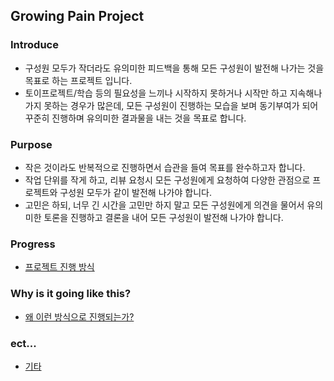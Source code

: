 ## Growing Pain Project

### Introduce

* 구성원 모두가 작더라도 유의미한 피드백을 통해 모든 구성원이 발전해 나가는 것을 목표로 하는 프로젝트 입니다.
* 토이프로젝트/학습 등의 필요성을 느끼나 시작하지 못하거나 시작만 하고 지속해나가지 못하는 경우가 많은데, 모든 구성원이 진행하는 모습을 보며 동기부여가 되어 꾸준히 진행하며 유의미한 결과물을 내는 것을 목표로 합니다.

### Purpose

*  작은 것이라도 반복적으로 진행하면서 습관을 들여 목표를 완수하고자 합니다.
*  작업 단위를 작게 하고, 리뷰 요청시 모든 구성원에게 요청하여 다양한 관점으로 프로젝트와 구성원 모두가 같이 발전해 나가야 합니다.
*  고민은 하되, 너무 긴 시간을 고민만 하지 말고 모든 구성원에게 의견을 물어서 유의미한 토론을 진행하고 결론을 내어 모든 구성원이 발전해 나가야 합니다.

### Progress

* [프로젝트 진행 방식](PROGRESS.md)

### Why is it going like this?

* [왜 이런 방식으로 진행되는가?](WHY.md)

### ect...

* [기타](ETC.md)
